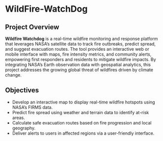 # WildFire-WatchDog

## Project Overview
**Wildfire Watchdog** is a real-time wildfire monitoring and response platform that leverages NASA’s satellite data to track fire outbreaks, predict spread, and suggest evacuation routes. The tool provides an interactive web or mobile interface with maps, fire intensity metrics, and community alerts, empowering first responders and residents to mitigate wildfire impacts. By integrating NASA’s Earth observation data with geospatial analytics, this project addresses the growing global threat of wildfires driven by climate change.

## Objectives
* Develop an interactive map to display real-time wildfire hotspots using NASA’s FIRMS data.
* Predict fire spread using weather and terrain data to identify at-risk areas.
* Calculate safe evacuation routes based on fire progression and local geography.
* Deliver alerts to users in affected regions via a user-friendly interface.
